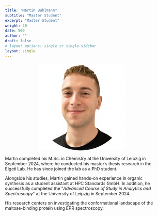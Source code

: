 ```yaml
---
title: "Martin Buhlmann"
subtitle: "Master Student"
excerpt: "Master Student"
weight: 40
date: 500
author: ""
draft: false
# layout options: single or single-sidebar
layout: single
---
```

<center>
<img src="featured.jpg" alt="Martin" style="width:290px;height:290px;"> 
</center>

Martin completed his M.Sc. in Chemistry at the University of Leipzig in September 2024, where he conducted his master’s thesis research in the Elgeti Lab. He has since joined the lab as a PhD student.

Alongside his studies, Martin gained hands-on experience in organic synthesis as a student assistant at HPC Standards GmbH. In addition, he successfully completed the "<i>Advanced Course of Study in Analytics and Spectroscopy</i>" at the University of Leipzig in September 2024.

His research centers on investigating the conformational landscape of the maltose-binding protein using EPR spectroscopy.

